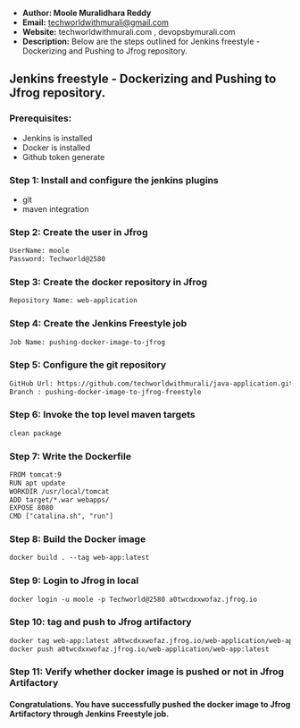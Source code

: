 + <b>Author: Moole Muralidhara Reddy</b></br>
+ <b>Email:</b> techworldwithmurali@gmail.com</br>
+ <b>Website:</b> techworldwithmurali.com , devopsbymurali.com</br>
+ <b>Description:</b> Below are the steps outlined for Jenkins freestyle - Dockerizing and Pushing to Jfrog repository.</br>

## Jenkins freestyle - Dockerizing and Pushing to Jfrog repository.

### Prerequisites:
  + Jenkins is installed
  + Docker is installed
  + Github token generate

### Step 1: Install and configure the jenkins plugins
  + git
  + maven integration
  
### Step 2: Create the user in Jfrog
```xml
UserName: moole
Password: Techworld@2580
```
### Step 3: Create the docker repository in Jfrog
```xml
Repository Name: web-application
```
### Step 4: Create the Jenkins Freestyle job
```xml
Job Name: pushing-docker-image-to-jfrog
```

### Step 5: Configure the git repository
```xml
GitHub Url: https://github.com/techworldwithmurali/java-application.git
Branch : pushing-docker-image-to-jfrog-freestyle
```

### Step 6: Invoke the top level maven targets
```xml
clean package
```
### Step 7: Write the Dockerfile
```xml
FROM tomcat:9
RUN apt update
WORKDIR /usr/local/tomcat
ADD target/*.war webapps/
EXPOSE 8080
CMD ["catalina.sh", "run"]
```
### Step 8: Build the Docker image
```xml
docker build . --tag web-app:latest
```
### Step 9: Login to Jfrog in local
```xml
docker login -u moole -p Techworld@2580 a0twcdxxwofaz.jfrog.io
```
### Step 10: tag and push to Jfrog artifactory
```xml
docker tag web-app:latest a0twcdxxwofaz.jfrog.io/web-application/web-app:latest
docker push a0twcdxxwofaz.jfrog.io/web-application/web-app:latest
```
### Step 11: Verify whether docker image is pushed or not in Jfrog Artifactory

#### Congratulations. You have successfully pushed the docker image to Jfrog Artifactory through Jenkins Freestyle job.
